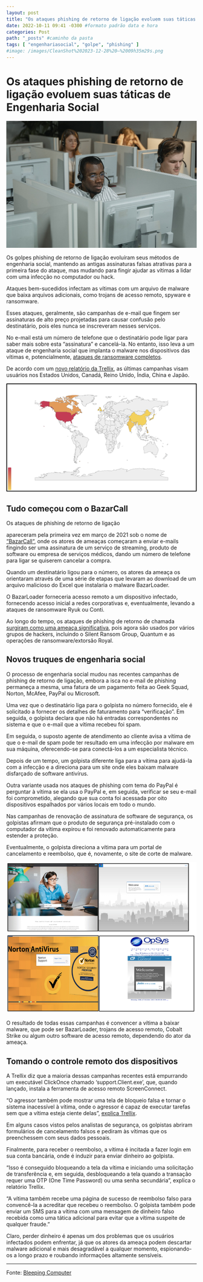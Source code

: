 ```yaml
---
layout: post
title: "Os ataques phishing de retorno de ligação evoluem suas táticas de Engenharia Social" #titulo para a barra de enderecos
date: 2022-10-11 09:41 -0300 #formato padrão data e hora
categories: Post
path: "_posts" #caminho da pasta
tags: [ "engenhariasocial", "golpe", "phishing" ]
#image: /images/CleanShot%202023-12-28%20—%2009h35m29s.png
---
```


# Os ataques phishing de retorno de ligação evoluem suas táticas de Engenharia Social
![](/images/callcenter.png)

Os golpes phishing de retorno de ligação evoluíram seus métodos de engenharia social, mantendo as antigas assinaturas falsas atrativas para a primeira fase do ataque, mas mudando para fingir ajudar as vítimas a lidar com uma infecção no computador ou hack.

Ataques bem-sucedidos infectam as vítimas com um arquivo de malware que baixa arquivos adicionais, como trojans de acesso remoto, spyware e ransomware.

Esses ataques, geralmente, são campanhas de e-mail que fingem ser assinaturas de alto preço projetadas para causar confusão pelo destinatário, pois eles nunca se inscreveram nesses serviços.

No e-mail está um número de telefone que o destinatário pode ligar para saber mais sobre esta “assinatura” e cancelá-la. No entanto, isso leva a um ataque de engenharia social que implanta o malware nos dispositivos das vítimas e, potencialmente, [ataques de ransomware completos](https://www.bleepingcomputer.com/news/security/ransomware-gangs-move-to-callback-social-engineering-attacks/).

De acordo com um [novo relatório da Trellix](https://www.trellix.com/en-us/about/newsroom/stories/research/evolution-of-bazarcall-social-engineering-tactics.html), as últimas campanhas visam usuários nos Estados Unidos, Canadá, Reino Unido, Índia, China e Japão.

![](/images/trellix-wm.png)

## Tudo começou com o BazarCall
Os ataques de phishing de retorno de ligação

apareceram pela primeira vez em março de 2021 sob o nome de [“BazarCall“](https://www.bleepingcomputer.com/news/security/bazarcall-malware-uses-malicious-call-centers-to-infect-victims/), onde os atores de ameaças começaram a enviar e-mails fingindo ser uma assinatura de um serviço de streaming, produto de software ou empresa de serviços médicos, dando um número de telefone para ligar se quiserem cancelar a compra.

Quando um destinatário ligou para o número, os atores da ameaça os orientaram através de uma série de etapas que levaram ao download de um arquivo malicioso do Excel que instalaria o malware BazarLoader.

O BazarLoader forneceria acesso remoto a um dispositivo infectado, fornecendo acesso inicial a redes corporativas e, eventualmente, levando a ataques de ransomware Ryuk ou Conti.

Ao longo do tempo, os ataques de phishing de retorno de chamada [surgiram como uma ameaça significativa](https://www.advintel.io/post/bazarcall-advisory-the-essential-guide-to-call-back-phishing-attacks-that-revolutionized-the-data), pois agora são usados por vários grupos de hackers, incluindo o Silent Ransom Group, Quantum e as operações de ransomware/extorsão Royal.

## Novos truques de engenharia social

O processo de engenharia social mudou nas recentes campanhas de phishing de retorno de ligação, embora a isca no e-mail de phishing permaneça a mesma, uma fatura de um pagamento feita ao Geek Squad, Norton, McAfee, PayPal ou Microsoft.

Uma vez que o destinatário liga para o golpista no número fornecido, ele é solicitado a fornecer os detalhes de faturamento para “verificação”. Em seguida, o golpista declara que não há entradas correspondentes no sistema e que o e-mail que a vítima recebeu foi spam.

Em seguida, o suposto agente de atendimento ao cliente avisa a vítima de que o e-mail de spam pode ter resultado em uma infecção por malware em sua máquina, oferecendo-se para conectá-los a um especialista técnico.

Depois de um tempo, um golpista diferente liga para a vítima para ajudá-la com a infecção e a direciona para um site onde eles baixam malware disfarçado de software antivírus.

Outra variante usada nos ataques de phishing com tema do PayPal é perguntar à vítima se ela usa o PayPal e, em seguida, verificar se seu e-mail foi comprometido, alegando que sua conta foi acessada por oito dispositivos espalhados por vários locais em todo o mundo.

Nas campanhas de renovação de assinatura de software de segurança, os golpistas afirmam que o produto de segurança pré-instalado com o computador da vítima expirou e foi renovado automaticamente para estender a proteção.

Eventualmente, o golpista direciona a vítima para um portal de cancelamento e reembolso, que é, novamente, o site de corte de malware.

![](/images/trellix2.png)

O resultado de todas essas campanhas é convencer a vítima a baixar malware, que pode ser BazarLoader, trojans de acesso remoto, Cobalt Strike ou algum outro software de acesso remoto, dependendo do ator da ameaça.

## Tomando o controle remoto dos dispositivos

A Trellix diz que a maioria dessas campanhas recentes está empurrando um executável ClickOnce chamado ‘support.Client.exe’, que, quando lançado, instala a ferramenta de acesso remoto ScreenConnect.

“O agressor também pode mostrar uma tela de bloqueio falsa e tornar o sistema inacessível à vítima, onde o agressor é capaz de executar tarefas sem que a vítima esteja ciente delas”, [explica Trellix](https://www.trellix.com/en-us/about/newsroom/stories/research/evolution-of-bazarcall-social-engineering-tactics.html).

Em alguns casos vistos pelos analistas de segurança, os golpistas abriram formulários de cancelamento falsos e pediram às vítimas que os preenchessem com seus dados pessoais.

Finalmente, para receber o reembolso, a vítima é incitada a fazer login em sua conta bancária, onde é induzir para enviar dinheiro ao golpista.

“Isso é conseguido bloqueando a tela da vítima e iniciando uma solicitação de transferência e, em seguida, desbloqueando a tela quando a transação requer uma OTP (One Time Password) ou uma senha secundária”, explica o relatório Trellix.

“A vítima também recebe uma página de sucesso de reembolso falso para convencê-la a acreditar que recebeu o reembolso. O golpista também pode enviar um SMS para a vítima com uma mensagem de dinheiro falso recebida como uma tática adicional para evitar que a vítima suspeite de qualquer fraude.”

Claro, perder dinheiro é apenas um dos problemas que os usuários infectados podem enfrentar, já que os atores da ameaça podem descartar malware adicional e mais desagradável a qualquer momento, espionando-os a longo prazo e roubando informações altamente sensíveis.

---
Fonte: [Bleeping Computer](https://www.bleepingcomputer.com/news/security/callback-phishing-attacks-evolve-their-social-engineering-tactics/)